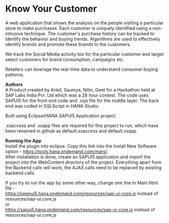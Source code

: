 Know Your Customer
==================

A web application that shows the analysis on the people visiting a particular store to make purchases. Each customer is uniquely identified using a non-intrusive technique. The customer's purchase history can be tracked to identify the behavior and buying trends. Algorithms are used to effectively identify brands and promote these brands to the customers. 

We track the Social Media activity too for the particular customer and target select customers for brand consumption, campaigns etc.

Retailers can leverage the real-time data to understand consumer buying patterns.

__**Authors**__  
A Product created by Ankit, Saumya, Nitin, Geet for a Hackathon held at SAP Labs India Pvr. Ltd which was a 28 hour contest. The code uses SAPUI5 for the front end code and .xsjs file for the middle layer. The back end was coded in SQLScript in HANA Studio.  

Built using Eclipse/HANA SAPUI5 Application project.  

.xsaccess and .xsapp files are required for this project to run, which have been renamed in github as default.xsaccess and default.xsapp

__**Running the App**__  
Install the plugin into eclipse. Copy this link into the Install New Software option - https://tools.hana.ondemand.com/mars/.  
After installation is done, create an SAPUI5 application and import the project into the WebContent directory of the project. Everything apart from the Backend calls will work, the AJAX calls need to be replaced by existing backend calls.  

If you try to run the app by some other way, change one line in Main.html file -  
https://openui5.hana.ondemand.com/resources/sap-ui-core.js instead of resources/sap-ui.core.js  
or  
https://sapui5.hana.ondemand.com/resources/sap-ui-core.js instead of resources/sap-ui.core.js

